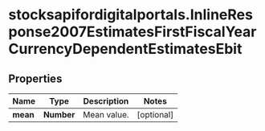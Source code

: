 # stocksapifordigitalportals.InlineResponse2007EstimatesFirstFiscalYearCurrencyDependentEstimatesEbit

## Properties

Name | Type | Description | Notes
------------ | ------------- | ------------- | -------------
**mean** | **Number** | Mean value. | [optional] 


